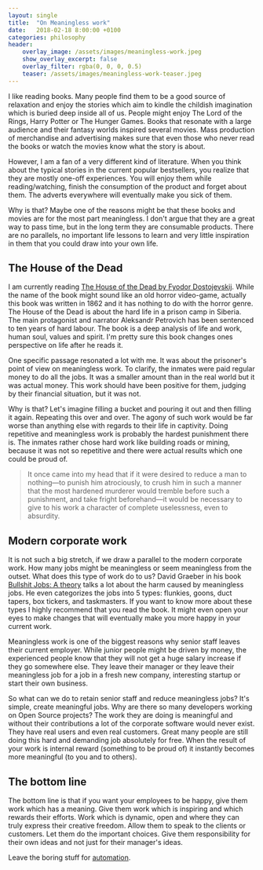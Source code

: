 ```yaml
---
layout: single
title:  "On Meaningless work"
date:   2018-02-18 8:00:00 +0100
categories: philosophy
header:
    overlay_image: /assets/images/meaningless-work.jpeg
    show_overlay_excerpt: false
    overlay_filter: rgba(0, 0, 0, 0.5)
    teaser: /assets/images/meaningless-work-teaser.jpeg
---
```


I like reading books. Many people find them to be a good source of relaxation and enjoy the stories which aim to kindle the childish imagination which is buried deep inside all of us. People might enjoy The Lord of the Rings, Harry Potter or The Hunger Games. Books that resonate with a large audience and their fantasy worlds inspired several movies. Mass production of merchandise and advertising makes sure that even those who never read the books or watch the movies know what the story is about.

However, I am a fan of a very different kind of literature. When you think about the typical stories in the current popular bestsellers, you realize that they are mostly one-off experiences. You will enjoy them while reading/watching, finish the consumption of the product and forget about them. The adverts everywhere will eventually make you sick of them.

Why is that? Maybe one of the reasons might be that these books and movies are for the most part meaningless. I don't argue that they are a great way to pass time, but in the long term they are consumable products. There are no parallels, no important life lessons to learn and very little inspiration in them that you could draw into your own life.

## The House of the Dead

I am currently reading [The House of the Dead by Fyodor Dostojevskij](https://en.wikipedia.org/wiki/The_House_of_the_Dead_(novel)). While the name of the book might sound like an old horror video-game, actually this book was written in 1862 and it has nothing to do with the horror genre. The House of the Dead is about the hard life in a prison camp in Siberia. The main protagonist and narrator Aleksandr Petrovich has been sentenced to ten years of hard labour. The book is a deep analysis of life and work, human soul, values and spirit. I'm pretty sure this book changes ones perspective on life after he reads it.

One specific passage resonated a lot with me. It was about the prisoner's point of view on meaningless work. To clarify, the inmates were paid regular money to do all the jobs. It was a smaller amount than in the real world but it was actual money. This work should have been positive for them, judging by their financial situation, but it was not. 

Why is that? Let's imagine filling a bucket and pouring it out and then filling it again. Repeating this over and over. The agony of such work would be far worse than anything else with regards to their life in captivity. Doing repetitive and meaningless work is probably the hardest punishment there is. The inmates rather chose hard work like building roads or mining, because it was not so repetitive and there were actual results which one could be proud of. 

> It once came into my head that if it were desired to reduce a man to nothing—to punish him atrociously, to crush him in such a manner that the most hardened murderer would tremble before such a punishment, and take fright beforehand—it would be necessary to give to his work a character of complete uselessness, even to absurdity.

## Modern corporate work

It is not such a big stretch, if we draw a parallel to the modern corporate work. How many jobs might be meaningless or seem meaningless from the outset. What does this type of work do to us? David Graeber in his book [Bullshit Jobs: A theory](https://en.wikipedia.org/wiki/Bullshit_Jobs) talks a lot about the harm caused by meaningless jobs. He even categorizes the jobs into 5 types:  flunkies, goons, duct tapers, box tickers, and taskmasters. If you want to know more about these types I highly recommend that you read the book. It might even open your eyes to make changes that will eventually make you more happy in your current work.

Meaningless work is one of the biggest reasons why senior staff leaves their current employer. While junior people might be driven by money, the experienced people know that they will not get a huge salary increase if they go somewhere else. They leave their manager or they leave their meaningless job for a job in a fresh new company, interesting startup or start their own business.

So what can we do to retain senior staff and reduce meaningless jobs? It's simple, create meaningful jobs. Why are there so many developers working on Open Source projects? The work they are doing is meaningful and without their contributions a lot of the corporate software would never exist. They have real users and even real customers. Great many people are still doing this hard and demanding job absolutely for free. When the result of your work is internal reward (something to be proud of) it instantly becomes more meaningful (to you and to others).

## The bottom line

The bottom line is that if you want your employees to be happy, give them work which has a meaning. Give them work which is inspiring and which rewards their efforts. Work which is dynamic, open and where they can truly express their creative freedom. Allow them to speak to the clients or customers. Let them do the important choices. Give them responsibility for their own ideas and not just for their manager's ideas.

Leave the boring stuff for [automation](https://automatetheboringstuff.com).

